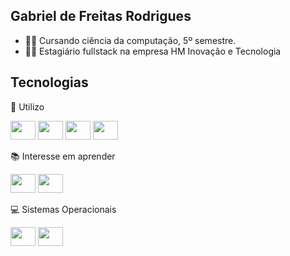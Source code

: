 ## Gabriel de Freitas Rodrigues
  - 👨‍💻 Cursando ciência da computação, 5º semestre.
  - 👨‍💼 Estagiário fullstack na empresa HM Inovação e Tecnologia

## Tecnologias
  📂 Utilizo
  <div style="display: inline_block;">
    <img height="30" width="40" src="https://cdn.jsdelivr.net/gh/devicons/devicon/icons/java/java-original.svg" />
    <img height="30" width="40" src="https://cdn.jsdelivr.net/gh/devicons/devicon/icons/postgresql/postgresql-original.svg" />
    <img height="30" width="40" src="https://cdn.jsdelivr.net/gh/devicons/devicon/icons/html5/html5-original.svg" />
    <img height="30" width="40" src="https://cdn.jsdelivr.net/gh/devicons/devicon/icons/css3/css3-original.svg" />
  </div>
  
  📚 Interesse em aprender
  <div style="display: inline_block">
    <img height="30" width="40" src="https://cdn.jsdelivr.net/gh/devicons/devicon/icons/csharp/csharp-original.svg" />
    <img height="30" width="40" src="https://cdn.jsdelivr.net/gh/devicons/devicon/icons/rust/rust-plain.svg" />
  </div>
  
  💻 Sistemas Operacionais
  <div style="display: inline_block;">
    <img height="30" width="40" src="https://www.svgrepo.com/show/22736/windows.svg" />
    <img height="30" width="40" src="https://cdn.jsdelivr.net/gh/devicons/devicon/icons/linux/linux-original.svg" />
  </div>
